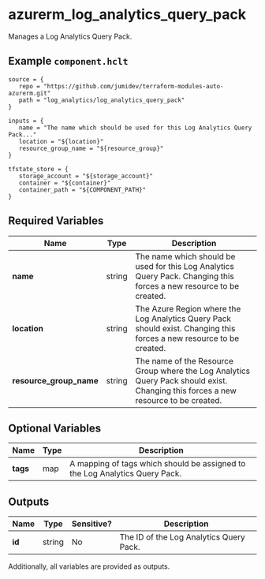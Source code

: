# azurerm_log_analytics_query_pack

Manages a Log Analytics Query Pack.

## Example `component.hclt`

```hcl
source = {
   repo = "https://github.com/jumidev/terraform-modules-auto-azurerm.git"   
   path = "log_analytics/log_analytics_query_pack"   
}

inputs = {
   name = "The name which should be used for this Log Analytics Query Pack..."   
   location = "${location}"   
   resource_group_name = "${resource_group}"   
}

tfstate_store = {
   storage_account = "${storage_account}"   
   container = "${container}"   
   container_path = "${COMPONENT_PATH}"   
}

```

## Required Variables

| Name | Type |  Description |
| ---- | --------- |  ----------- |
| **name** | string |  The name which should be used for this Log Analytics Query Pack. Changing this forces a new resource to be created. | 
| **location** | string |  The Azure Region where the Log Analytics Query Pack should exist. Changing this forces a new resource to be created. | 
| **resource_group_name** | string |  The name of the Resource Group where the Log Analytics Query Pack should exist. Changing this forces a new resource to be created. | 

## Optional Variables

| Name | Type |  Description |
| ---- | --------- |  ----------- |
| **tags** | map |  A mapping of tags which should be assigned to the Log Analytics Query Pack. | 



## Outputs

| Name | Type | Sensitive? | Description |
| ---- | ---- | --------- | --------- |
| **id** | string | No  | The ID of the Log Analytics Query Pack. | 

Additionally, all variables are provided as outputs.
